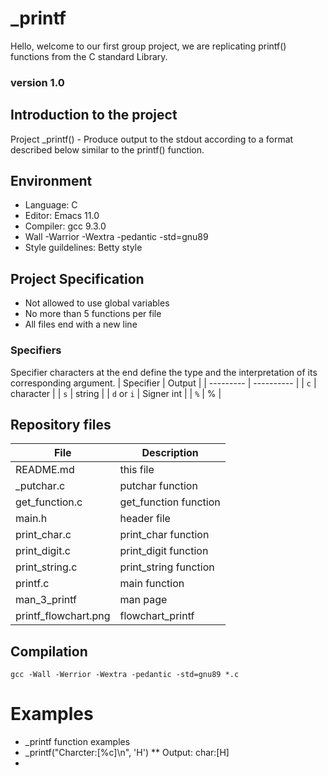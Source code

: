 # _printf
Hello, welcome to our first group project, we are replicating printf() functions from the C standard Library.
### version 1.0

## Introduction to the project
Project _printf() - Produce output to the stdout according to a format described below similar to the printf() function.
## Environment
* Language: C
* Editor: Emacs 11.0
* Compiler: gcc 9.3.0
* Wall -Warrior -Wextra -pedantic -std=gnu89
* Style guildelines: Betty style

## Project Specification
* Not allowed to use global variables
* No more than 5 functions per file
* All files end with a new line

### Specifiers
Specifier characters at the end define the type and the interpretation of its corresponding argument.
| Specifier  | Output 	  |
| ---------  | ---------- |
| `c`	     | character  |
| `s`	     |  string	  |
| `d` or `i` | Signer int |
| `%`        | %	  |

## Repository files
|  	File	       |	Description	|
| -------------------  | ---------------------	|
| README.md	       | this file		|
| _putchar.c	       | putchar function	|
| get_function.c       | get_function function	|
| main.h 	       | header file  		|
| print_char.c         | print_char function	|
| print_digit.c        | print_digit function	|
| print_string.c       | print_string function	|
| printf.c	       | main function		|
| man_3_printf	       | man page		|
| printf_flowchart.png | flowchart_printf	|

## Compilation
`gcc -Wall -Werrior -Wextra -pedantic -std=gnu89 *.c`

# Examples
* _printf function examples
* _printf("Charcter:[%c]\n", 'H')
	** Output: char:[H]
*




